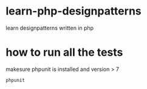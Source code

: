 # learn-php-designpatterns
learn designpatterns written in php

# how to run all the tests
 makesure phpunit is installed and version > 7
 
 `phpunit`


